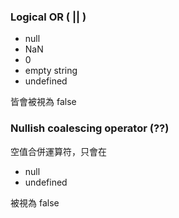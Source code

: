 
### Logical OR ( || )

- null
- NaN
- 0
- empty string
- undefined

皆會被視為 false


### Nullish coalescing operator (??)

空值合併運算符，只會在

- null
- undefined

被視為 false

